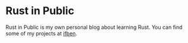 # Rust in Public

Rust in Public is my own personal blog about learning Rust. You can find some of my projects at [ifben](https://github.com/ifben).
